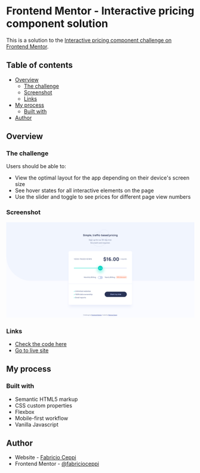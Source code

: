 # Frontend Mentor - Interactive pricing component solution

This is a solution to the [Interactive pricing component challenge on Frontend Mentor](https://www.frontendmentor.io/challenges/interactive-pricing-component-t0m8PIyY8). 

## Table of contents

- [Overview](#overview)
  - [The challenge](#the-challenge)
  - [Screenshot](#screenshot)
  - [Links](#links)
- [My process](#my-process)
  - [Built with](#built-with)
- [Author](#author)

## Overview

### The challenge

Users should be able to:

- View the optimal layout for the app depending on their device's screen size
- See hover states for all interactive elements on the page
- Use the slider and toggle to see prices for different page view numbers

### Screenshot

![](./screenshot.png)

### Links

- [Check the code here](https://github.com/fabricioceppi/interactive-pricing-component)
- [Go to live site](https://fabricioceppi.github.io/interactive-pricing-component/)

## My process

### Built with

- Semantic HTML5 markup
- CSS custom properties
- Flexbox
- Mobile-first workflow
- Vanilla Javascript

## Author

- Website - [Fabricio Ceppi](https://fabricioceppi.github.io/portfolio/)
- Frontend Mentor - [@fabricioceppi](https://www.frontendmentor.io/profile/fabricioceppi)
